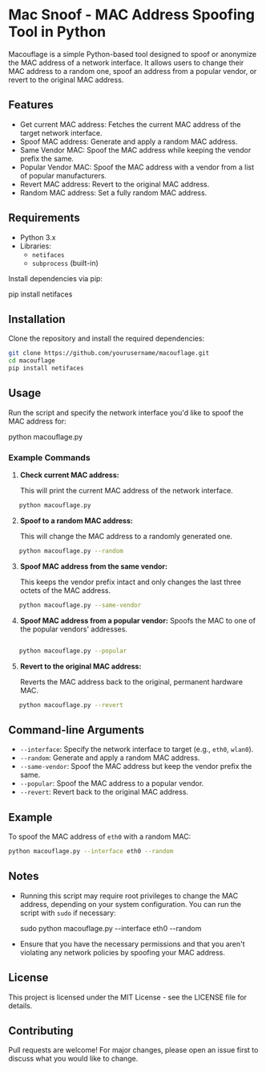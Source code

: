 # Mac Snoof - MAC Address Spoofing Tool in Python

Macouflage is a simple Python-based tool designed to spoof or anonymize the MAC address of a network interface. It allows users to change their MAC address to a random one, spoof an address from a popular vendor, or revert to the original MAC address.

## Features
- Get current MAC address: Fetches the current MAC address of the target network interface.
- Spoof MAC address: Generate and apply a random MAC address.
- Same Vendor MAC: Spoof the MAC address while keeping the vendor prefix the same.
- Popular Vendor MAC: Spoof the MAC address with a vendor from a list of popular manufacturers.
- Revert MAC address: Revert to the original MAC address.
- Random MAC address: Set a fully random MAC address.

## Requirements
- Python 3.x
- Libraries:
  - `netifaces`
  - `subprocess` (built-in)

Install dependencies via pip:

pip install netifaces

## Installation

Clone the repository and install the required dependencies:
```bash
git clone https://github.com/yourusername/macouflage.git
cd macouflage
pip install netifaces
```
## Usage

Run the script and specify the network interface you'd like to spoof the MAC address for:

python macouflage.py

### Example Commands

1. **Check current MAC address:**

   This will print the current MAC address of the network interface.
```bash
   python macouflage.py
```
2. **Spoof to a random MAC address:**

   This will change the MAC address to a randomly generated one.
```bash
   python macouflage.py --random
```
3. **Spoof MAC address from the same vendor:**

   This keeps the vendor prefix intact and only changes the last three octets of the MAC address.
```bash
   python macouflage.py --same-vendor
```
4. **Spoof MAC address from a popular vendor:**
   Spoofs the MAC to one of the popular vendors' addresses.
```bash

   python macouflage.py --popular
```
5. **Revert to the original MAC address:**

   Reverts the MAC address back to the original, permanent hardware MAC.
```bash
   python macouflage.py --revert
```
## Command-line Arguments

- `--interface`: Specify the network interface to target (e.g., `eth0`, `wlan0`).
- `--random`: Generate and apply a random MAC address.
- `--same-vendor`: Spoof the MAC address but keep the vendor prefix the same.
- `--popular`: Spoof the MAC address to a popular vendor.
- `--revert`: Revert back to the original MAC address.

## Example

To spoof the MAC address of `eth0` with a random MAC:
```bash
python macouflage.py --interface eth0 --random
```
## Notes

- Running this script may require root privileges to change the MAC address, depending on your system configuration. You can run the script with `sudo` if necessary:

  sudo python macouflage.py --interface eth0 --random

- Ensure that you have the necessary permissions and that you aren't violating any network policies by spoofing your MAC address.

## License

This project is licensed under the MIT License - see the LICENSE file for details.

## Contributing

Pull requests are welcome! For major changes, please open an issue first to discuss what you would like to change.
